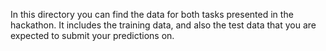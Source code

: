 In this directory you can find the data for both tasks presented in the hackathon. It includes the training data, and also the test data that you are expected to submit your predictions on.
